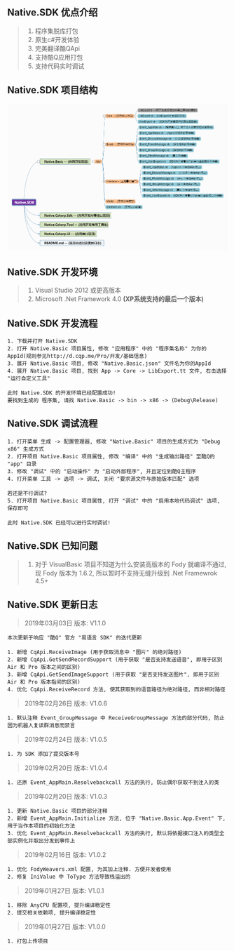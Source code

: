 ## Native.SDK 优点介绍

> 1. 程序集脱库打包
> 2. 原生c#开发体验
> 3. 完美翻译酷QApi
> 4. 支持酷Q应用打包
> 5. 支持代码实时调试

## Native.SDK 项目结构

![SDK结构](https://github.com/Jie2GG/Image/blob/master/NativeSDK(1).png "SDK结构") <br/>

## Native.SDK 开发环境

>1. Visual Studio 2012 或更高版本
>2. Microsoft .Net Framework 4.0 **(XP系统支持的最后一个版本)**

## Native.SDK 开发流程

	1. 下载并打开 Native.SDK
	2. 打开 Native.Basic 项目属性, 修改 "应用程序" 中的 "程序集名称" 为你的AppId(规则参见http://d.cqp.me/Pro/开发/基础信息)
	3. 展开 Native.Basic 项目, 修改 "Native.Basic.json" 文件名为你的AppId
	4. 展开 Native.Basic 项目, 找到 App -> Core -> LibExport.tt 文件, 右击选择 "运行自定义工具"
	
	此时 Native.SDK 的开发环境已经配置成功!
	要找到生成的 程序集, 请找 Native.Basic -> bin -> x86 -> (Debug\Release) 

## Native.SDK 调试流程

	1. 打开菜单 生成 -> 配置管理器, 修改 "Native.Basic" 项目的生成方式为 "Debug x86" 生成方式
	2. 打开项目 Native.Basic 项目属性, 修改 "编译" 中的 "生成输出路径" 至酷Q的 "app" 目录
	3. 修改 "调试" 中的 "启动操作" 为 "启动外部程序", 并且定位到酷Q主程序
	4. 打开菜单 工具 -> 选项 -> 调试, 关闭 "要求源文件与原始版本匹配" 选项
	
	若还是不行调试?
	5. 打开项目 Native.Basic 项目属性, 打开 "调试" 中的 "启用本地代码调试" 选项, 保存即可
	
	此时 Native.SDK 已经可以进行实时调试!

## Native.SDK 已知问题

> 1. 对于 VisualBasic 项目不知道为什么安装高版本的 Fody 就编译不通过, 现 Fody 版本为 1.6.2, 所以暂时不支持无缝升级到 .Net Framewrok 4.5+

## Native.SDK 更新日志
> 2019年03月03日 版本: V1.1.0

	本次更新于响应 "酷Q" 官方 "易语言 SDK" 的迭代更新
	
	1. 新增 CqApi.ReceiveImage (用于获取消息中 "图片" 的绝对路径)
	2. 新增 CqApi.GetSendRecordSupport (用于获取 "是否支持发送语音", 即用于区别 Air 和 Pro 版本之间的区别)
	3. 新增 CqApi.GetSendImageSupport (用于获取 "是否支持发送图片", 即用于区别 Air 和 Pro 版本指间的区别)
	4. 优化 CqApi.ReceiveRecord 方法, 使其获取到的语音路径为绝对路径, 而非相对路径
	
> 2019年02月26日 版本: V1.0.6

	1. 默认注释 Event_GroupMessage 中 ReceiveGroupMessage 方法的部分代码, 防止因为机器人复读群消息而禁言

> 2019年02月24日 版本: V1.0.5

	1. 为 SDK 添加了提交版本号

> 2019年02月20日 版本: V1.0.4

	1. 还原 Event_AppMain.Resolvebackcall 方法的执行, 防止偶尔获取不到注入的类

> 2019年02月20日 版本: V1.0.3

	1. 更新 Native.Basic 项目的部分注释
	2. 新增 Event_AppMain.Initialize 方法, 位于 "Native.Basic.App.Event" 下, 用于当作本项目的初始化方法
	3. 优化 Event_AppMain.Resolvebackcall 方法的执行, 默认将依据接口注入的类型全部实例化并取出分发到事件上 

> 2019年02月16日 版本: V1.0.2

	1. 优化 FodyWeavers.xml 配置, 为其加上注释. 方便开发者使用
	2. 修复 IniValue 中 ToType 方法导致栈溢出的

> 2019年01月27日 版本: V1.0.1

	1. 移除 AnyCPU 配置项, 提升编译稳定性
	2. 提交相关依赖项, 提升编译稳定性

> 2019年01月27日 版本: V1.0.0

    1. 打包上传项目
